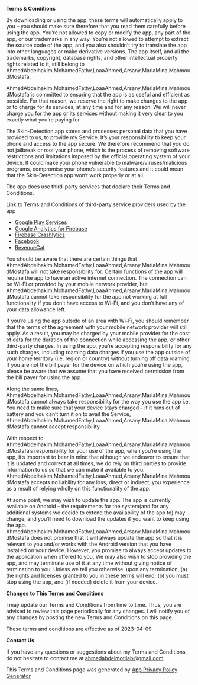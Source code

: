 **Terms & Conditions**

By downloading or using the app, these terms will automatically apply to you – you should make sure therefore that you read them carefully before using the app. You’re not allowed to copy or modify the app, any part of the app, or our trademarks in any way. You’re not allowed to attempt to extract the source code of the app, and you also shouldn’t try to translate the app into other languages or make derivative versions. The app itself, and all the trademarks, copyright, database rights, and other intellectual property rights related to it, still belong to AhmedAbdelhakim,MohamedFathy,LoaaAhmed,Arsany,MariaMina,MahmoudMostafa.

AhmedAbdelhakim,MohamedFathy,LoaaAhmed,Arsany,MariaMina,MahmoudMostafa is committed to ensuring that the app is as useful and efficient as possible. For that reason, we reserve the right to make changes to the app or to charge for its services, at any time and for any reason. We will never charge you for the app or its services without making it very clear to you exactly what you’re paying for.

The Skin-Detection app stores and processes personal data that you have provided to us, to provide my Service. It’s your responsibility to keep your phone and access to the app secure. We therefore recommend that you do not jailbreak or root your phone, which is the process of removing software restrictions and limitations imposed by the official operating system of your device. It could make your phone vulnerable to malware/viruses/malicious programs, compromise your phone’s security features and it could mean that the Skin-Detection app won’t work properly or at all.

The app does use third-party services that declare their Terms and Conditions.

Link to Terms and Conditions of third-party service providers used by the app

- [Google Play Services](https://policies.google.com/terms)
- [Google Analytics for Firebase](https://firebase.google.com/terms/analytics)
- [Firebase Crashlytics](https://firebase.google.com/terms/crashlytics)
- [Facebook](https://www.facebook.com/legal/terms/plain_text_terms)
- [RevenueCat](https://www.revenuecat.com/terms)

You should be aware that there are certain things that AhmedAbdelhakim,MohamedFathy,LoaaAhmed,Arsany,MariaMina,MahmoudMostafa will not take responsibility for. Certain functions of the app will require the app to have an active internet connection. The connection can be Wi-Fi or provided by your mobile network provider, but AhmedAbdelhakim,MohamedFathy,LoaaAhmed,Arsany,MariaMina,MahmoudMostafa cannot take responsibility for the app not working at full functionality if you don’t have access to Wi-Fi, and you don’t have any of your data allowance left.

If you’re using the app outside of an area with Wi-Fi, you should remember that the terms of the agreement with your mobile network provider will still apply. As a result, you may be charged by your mobile provider for the cost of data for the duration of the connection while accessing the app, or other third-party charges. In using the app, you’re accepting responsibility for any such charges, including roaming data charges if you use the app outside of your home territory (i.e. region or country) without turning off data roaming. If you are not the bill payer for the device on which you’re using the app, please be aware that we assume that you have received permission from the bill payer for using the app.

Along the same lines, AhmedAbdelhakim,MohamedFathy,LoaaAhmed,Arsany,MariaMina,MahmoudMostafa cannot always take responsibility for the way you use the app i.e. You need to make sure that your device stays charged – if it runs out of battery and you can’t turn it on to avail the Service, AhmedAbdelhakim,MohamedFathy,LoaaAhmed,Arsany,MariaMina,MahmoudMostafa cannot accept responsibility.

With respect to AhmedAbdelhakim,MohamedFathy,LoaaAhmed,Arsany,MariaMina,MahmoudMostafa’s responsibility for your use of the app, when you’re using the app, it’s important to bear in mind that although we endeavor to ensure that it is updated and correct at all times, we do rely on third parties to provide information to us so that we can make it available to you. AhmedAbdelhakim,MohamedFathy,LoaaAhmed,Arsany,MariaMina,MahmoudMostafa accepts no liability for any loss, direct or indirect, you experience as a result of relying wholly on this functionality of the app.

At some point, we may wish to update the app. The app is currently available on Android – the requirements for the system(and for any additional systems we decide to extend the availability of the app to) may change, and you’ll need to download the updates if you want to keep using the app. AhmedAbdelhakim,MohamedFathy,LoaaAhmed,Arsany,MariaMina,MahmoudMostafa does not promise that it will always update the app so that it is relevant to you and/or works with the Android version that you have installed on your device. However, you promise to always accept updates to the application when offered to you, We may also wish to stop providing the app, and may terminate use of it at any time without giving notice of termination to you. Unless we tell you otherwise, upon any termination, (a) the rights and licenses granted to you in these terms will end; (b) you must stop using the app, and (if needed) delete it from your device.

**Changes to This Terms and Conditions**

I may update our Terms and Conditions from time to time. Thus, you are advised to review this page periodically for any changes. I will notify you of any changes by posting the new Terms and Conditions on this page.

These terms and conditions are effective as of 2023-04-09

**Contact Us**

If you have any questions or suggestions about my Terms and Conditions, do not hesitate to contact me at ahmedabdelmotilab@gmail.com.

This Terms and Conditions page was generated by [App Privacy Policy Generator](https://app-privacy-policy-generator.nisrulz.com/)
